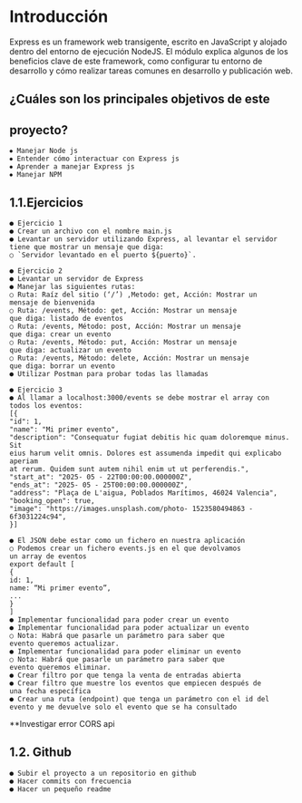 # Introducción

Express es un framework web transigente, escrito en JavaScript y alojado dentro del entorno
de ejecución NodeJS. El módulo explica algunos de los beneficios clave de este framework,
como configurar tu entorno de desarrollo y cómo realizar tareas comunes en desarrollo y
publicación web.

## ¿Cuáles son los principales objetivos de este

## proyecto?

```
⦁ Manejar Node js
⦁ Entender cómo interactuar con Express js
⦁ Aprender a manejar Express js
⦁ Manejar NPM
```

## 1.1.Ejercicios

```
● Ejercicio 1
● Crear un archivo con el nombre main.js
● Levantar un servidor utilizando Express, al levantar el servidor
tiene que mostrar un mensaje que diga:
○ `Servidor levantado en el puerto ${puerto}`.
```
```
● Ejercicio 2
● Levantar un servidor de Express
● Manejar las siguientes rutas:
○ Ruta: Raíz del sitio (‘/’) ,Metodo: get, Acción: Mostrar un
mensaje de bienvenida
○ Ruta: /events, Método: get, Acción: Mostrar un mensaje
que diga: listado de eventos
○ Ruta: /events, Método: post, Acción: Mostrar un mensaje
que diga: crear un evento
○ Ruta: /events, Método: put, Acción: Mostrar un mensaje
que diga: actualizar un evento
○ Ruta: /events, Método: delete, Acción: Mostrar un mensaje
que diga: borrar un evento
● Utilizar Postman para probar todas las llamadas
```
```
● Ejercicio 3
● Al llamar a localhost:3000/events se debe mostrar el array con
todos los eventos:
[{
"id": 1,
"name": "Mi primer evento",
"description": "Consequatur fugiat debitis hic quam doloremque minus. Sit
eius harum velit omnis. Dolores est assumenda impedit qui explicabo aperiam
at rerum. Quidem sunt autem nihil enim ut ut perferendis.",
"start_at": "2025- 05 - 22T00:00:00.000000Z",
"ends_at": "2025- 05 - 25T00:00:00.000000Z",
"address": "Plaça de L'aigua, Poblados Marítimos, 46024 Valencia",
"booking_open": true,
"image": "https://images.unsplash.com/photo- 1523580494863 -
6f3031224c94",
}]
```

```
● El JSON debe estar como un fichero en nuestra aplicación
○ Podemos crear un fichero events.js en el que devolvamos
un array de eventos
export default [
{
id: 1,
name: “Mi primer evento”,
...
}
]
● Implementar funcionalidad para poder crear un evento
● Implementar funcionalidad para poder actualizar un evento
○ Nota: Habrá que pasarle un parámetro para saber que
evento queremos actualizar.
● Implementar funcionalidad para poder eliminar un evento
○ Nota: Habrá que pasarle un parámetro para saber que
evento queremos eliminar.
● Crear filtro por que tenga la venta de entradas abierta
● Crear filtro que muestre los eventos que empiecen después de
una fecha específica
● Crear una ruta (endpoint) que tenga un parámetro con el id del
evento y me devuelve solo el evento que se ha consultado
```
**Investigar error CORS api

## 1.2. Github

```
● Subir el proyecto a un repositorio en github
● Hacer commits con frecuencia
● Hacer un pequeño readme
```


